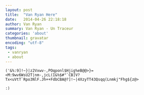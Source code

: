 ```yaml
---
layout: post
title:  "Van Ryan Here"
date:   2014-04-26 22:18:18
author: Van Ryan
summary: Van Ryan - Un Traceur
categories: 'about'
thumbnail: gravatar
encoding: "utf-8"
tags: 
 - vanryan 
 - about
---
```

	
	('&%:9]!~}|z2Vxwv-,POqponl$Hjig%eB@@>}=<M:9wv6WsU2T|nm-,jcL(I&%$#"`CB]V?Tx<uVtT`Rpo3NlF.Jh++FdbCBA@?]!~|4XzyTT43Qsqq(Lnmkj"Fhg${z@>

	:)